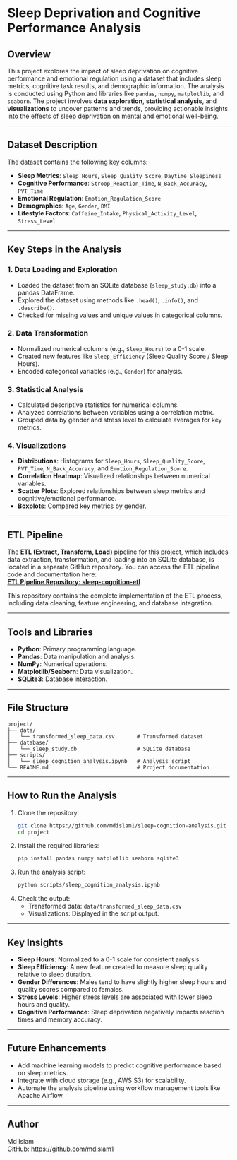# Sleep Deprivation and Cognitive Performance Analysis

## Overview
This project explores the impact of sleep deprivation on cognitive performance and emotional regulation using a dataset that includes sleep metrics, cognitive task results, and demographic information. The analysis is conducted using Python and libraries like `pandas`, `numpy`, `matplotlib`, and `seaborn`. The project involves **data exploration**, **statistical analysis**, and **visualizations** to uncover patterns and trends, providing actionable insights into the effects of sleep deprivation on mental and emotional well-being.

---

## Dataset Description
The dataset contains the following key columns:
- **Sleep Metrics**: `Sleep_Hours`, `Sleep_Quality_Score`, `Daytime_Sleepiness`
- **Cognitive Performance**: `Stroop_Reaction_Time`, `N_Back_Accuracy`, `PVT_Time`
- **Emotional Regulation**: `Emotion_Regulation_Score`
- **Demographics**: `Age`, `Gender`, `BMI`
- **Lifestyle Factors**: `Caffeine_Intake`, `Physical_Activity_Level`, `Stress_Level`

---

## Key Steps in the Analysis

### 1. **Data Loading and Exploration**
- Loaded the dataset from an SQLite database (`sleep_study.db`) into a pandas DataFrame.
- Explored the dataset using methods like `.head()`, `.info()`, and `.describe()`.
- Checked for missing values and unique values in categorical columns.

### 2. **Data Transformation**
- Normalized numerical columns (e.g., `Sleep_Hours`) to a 0-1 scale.
- Created new features like `Sleep_Efficiency` (Sleep Quality Score / Sleep Hours).
- Encoded categorical variables (e.g., `Gender`) for analysis.

### 3. **Statistical Analysis**
- Calculated descriptive statistics for numerical columns.
- Analyzed correlations between variables using a correlation matrix.
- Grouped data by gender and stress level to calculate averages for key metrics.

### 4. **Visualizations**
- **Distributions**: Histograms for `Sleep_Hours`, `Sleep_Quality_Score`, `PVT_Time`, `N_Back_Accuracy`, and `Emotion_Regulation_Score`.
- **Correlation Heatmap**: Visualized relationships between numerical variables.
- **Scatter Plots**: Explored relationships between sleep metrics and cognitive/emotional performance.
- **Boxplots**: Compared key metrics by gender.

---

## ETL Pipeline
The **ETL (Extract, Transform, Load)** pipeline for this project, which includes data extraction, transformation, and loading into an SQLite database, is located in a separate GitHub repository. You can access the ETL pipeline code and documentation here:  
[**ETL Pipeline Repository: sleep-cognition-etl**](https://github.com/mdislam1/sleep-cognition-etl)

This repository contains the complete implementation of the ETL process, including data cleaning, feature engineering, and database integration.

--- 

## Tools and Libraries
- **Python**: Primary programming language.
- **Pandas**: Data manipulation and analysis.
- **NumPy**: Numerical operations.
- **Matplotlib/Seaborn**: Data visualization.
- **SQLite3**: Database interaction.

---

## File Structure
```
project/
├── data/
│   └── transformed_sleep_data.csv       # Transformed dataset
├── database/
│   └── sleep_study.db                   # SQLite database
├── scripts/
│   └── sleep_cognition_analysis.ipynb   # Analysis script
└── README.md                            # Project documentation
```

---

## How to Run the Analysis
1. Clone the repository:
   ```bash
   git clone https://github.com/mdislam1/sleep-cognition-analysis.git
   cd project
   ```
2. Install the required libraries:
   ```bash
   pip install pandas numpy matplotlib seaborn sqlite3
   ```
3. Run the analysis script:
   ```bash
   python scripts/sleep_cognition_analysis.ipynb
   ```
4. Check the output:
   - Transformed data: `data/transformed_sleep_data.csv`
   - Visualizations: Displayed in the script output.

---

## Key Insights
- **Sleep Hours**: Normalized to a 0-1 scale for consistent analysis.
- **Sleep Efficiency**: A new feature created to measure sleep quality relative to sleep duration.
- **Gender Differences**: Males tend to have slightly higher sleep hours and quality scores compared to females.
- **Stress Levels**: Higher stress levels are associated with lower sleep hours and quality.
- **Cognitive Performance**: Sleep deprivation negatively impacts reaction times and memory accuracy.

---

## Future Enhancements
- Add machine learning models to predict cognitive performance based on sleep metrics.
- Integrate with cloud storage (e.g., AWS S3) for scalability.
- Automate the analysis pipeline using workflow management tools like Apache Airflow.

---

## Author
Md Islam  
GitHub: https://github.com/mdislam1
